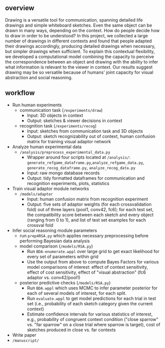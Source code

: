 ## overview
Drawing is a versatile tool for communication, spanning detailed life drawings and simple whiteboard sketches. Even the same object can be drawn in many ways, depending on the context. How do people decide how to draw in order to be understood? In this project, we collected a large number of drawings in different contexts and found that people adapted their drawings accordingly, producing detailed drawings when necessary, but simpler drawings when sufficient. To explain this contextual flexibility, we developed a computational model combining the capacity to perceive the correspondence between an object and drawing with the ability to infer what information is relevant to the viewer in context. Our results suggest drawing may be so versatile because of humans' joint capacity for visual abstraction and social reasoning.

## workflow

- Run human experiments
  - communication task (`/experiments/draw`)
    - Input: 3D objects in context
    - Output: sketches & viewer decisions in context
  - recognition task (`/experiments/recog`) 
    - Input: sketches from communication task and 3D objects
    - Output: sketch recognizability out of context, human confusion matrix for training visual adaptor network
- Analyze human experimental data 
  - `/analysis/preprocess_experimental_data.py`
    - Wrapper around four scripts located at `/analysis/`: `generate_refgame_dataframe.py`,`analyze_refgame_data.py`, `generate_recog_dataframe.py`, `analyze_recog_data.py`
    - Input: raw mongo database records
    - Output: tidy formatted dataframes for communication and recognition experiments, plots, statistics
- Train visual adaptor module networks
  - `/models/adaptor`
    - Input: human confusion matrix from recognition experiment
    - Output: five sets of adaptor weights (for each crossvalidation fold) out of three layers (pool1, conv42, fc6); for each test set, the compatibility score between each sketch and every object (ranging from 0 to 1), and list of test set examples for each crossval fold
- Infer social reasoning module parameters 
  - run `prep4RSA.py` which applies necessary preprocessing before performing Bayesian data analysis
  - model comparison (`/models/RSA.py`)
    - Run `BDA-enumerate.wppl` over large grid to get exact likelihood for every set of parameters within grid
    - Use the output from above to compute Bayes Factors for various model comparisons of interest: effect of context sensitivity, effect of cost sensitivity, effect of "visual abstraction" (fc6 adaptor vs. conv42/pool1)
  - posterior predictive checks (`/models/RSA.py`)
    - Run `BDA.wppl` which uses MCMC to infer parameter posterior for each of several models of interest, for each split.
    - Run `evaluate.wppl` to get model predictions for each trial in test set (i.e., probability of each sketch category given the current context)
    - Estimate confidence intervals for various statistics of interest, e.g., probability of congruent context condition ("close sparrow" vs. "far sparrow" on a close trial where sparrow is target), cost of sketches produced in close vs. far contexts
 - Write paper
  - `/manuscript/`

